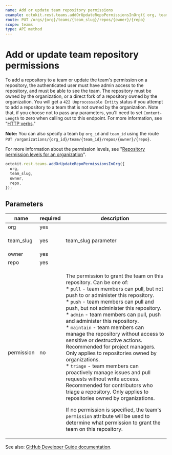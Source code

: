 ```yaml
---
name: Add or update team repository permissions
example: octokit.rest.teams.addOrUpdateRepoPermissionsInOrg({ org, team_slug, owner, repo })
route: PUT /orgs/{org}/teams/{team_slug}/repos/{owner}/{repo}
scope: teams
type: API method
---
```


# Add or update team repository permissions

To add a repository to a team or update the team's permission on a repository, the authenticated user must have admin access to the repository, and must be able to see the team. The repository must be owned by the organization, or a direct fork of a repository owned by the organization. You will get a `422 Unprocessable Entity` status if you attempt to add a repository to a team that is not owned by the organization. Note that, if you choose not to pass any parameters, you'll need to set `Content-Length` to zero when calling out to this endpoint. For more information, see "[HTTP verbs](https://docs.github.com/rest/overview/resources-in-the-rest-api#http-verbs)."

**Note:** You can also specify a team by `org_id` and `team_id` using the route `PUT /organizations/{org_id}/team/{team_id}/repos/{owner}/{repo}`.

For more information about the permission levels, see "[Repository permission levels for an organization](https://help.github.com/en/github/setting-up-and-managing-organizations-and-teams/repository-permission-levels-for-an-organization#permission-levels-for-repositories-owned-by-an-organization)".

```js
octokit.rest.teams.addOrUpdateRepoPermissionsInOrg({
  org,
  team_slug,
  owner,
  repo,
});
```

## Parameters

<table>
  <thead>
    <tr>
      <th>name</th>
      <th>required</th>
      <th>description</th>
    </tr>
  </thead>
  <tbody>
    <tr><td>org</td><td>yes</td><td>

</td></tr>
<tr><td>team_slug</td><td>yes</td><td>

team_slug parameter

</td></tr>
<tr><td>owner</td><td>yes</td><td>

</td></tr>
<tr><td>repo</td><td>yes</td><td>

</td></tr>
<tr><td>permission</td><td>no</td><td>

The permission to grant the team on this repository. Can be one of:  
\* `pull` - team members can pull, but not push to or administer this repository.  
\* `push` - team members can pull and push, but not administer this repository.  
\* `admin` - team members can pull, push and administer this repository.  
\* `maintain` - team members can manage the repository without access to sensitive or destructive actions. Recommended for project managers. Only applies to repositories owned by organizations.  
\* `triage` - team members can proactively manage issues and pull requests without write access. Recommended for contributors who triage a repository. Only applies to repositories owned by organizations.

If no permission is specified, the team's `permission` attribute will be used to determine what permission to grant the team on this repository.

</td></tr>
  </tbody>
</table>

See also: [GitHub Developer Guide documentation](https://docs.github.com/rest/reference/teams/#add-or-update-team-repository-permissions).
